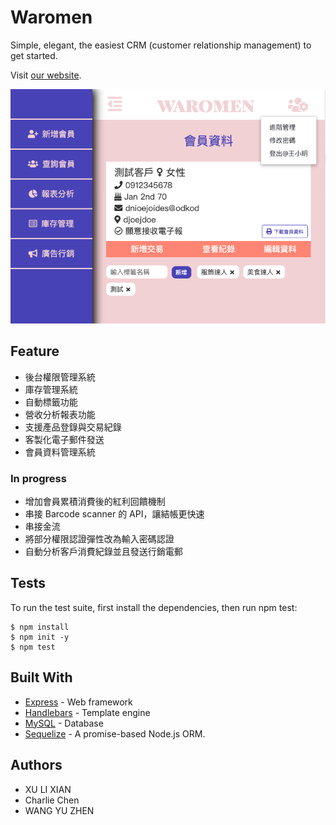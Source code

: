# Waromen

Simple, elegant, the easiest CRM (customer relationship management) to get started.

Visit [our website](https://waromen.herokuapp.com/login).

![](./public/images/cover.png)

## Feature

- 後台權限管理系統
- 庫存管理系統
- 自動標籤功能
- 營收分析報表功能
- 支援產品登錄與交易紀錄
- 客製化電子郵件發送
- 會員資料管理系統

### In progress

- 增加會員累積消費後的紅利回饋機制
- 串接 Barcode scanner 的 API，讓結帳更快速
- 串接金流
- 將部分權限認證彈性改為輸入密碼認證
- 自動分析客戶消費紀錄並且發送行銷電郵

## Tests

To run the test suite, first install the dependencies, then run npm test:

```
$ npm install
$ npm init -y
$ npm test
```

## Built With

- [Express](https://expressjs.com/zh-tw/starter/installing.html) - Web framework
- [Handlebars](https://handlebarsjs.com/) - Template engine
- [MySQL](https://www.mysql.com/) - Database
- [Sequelize](http://docs.sequelizejs.com/) - A promise-based Node.js ORM.

## Authors

- XU LI XIAN
- Charlie Chen
- WANG YU ZHEN
